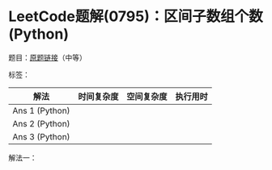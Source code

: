 # LeetCode题解(0795)：区间子数组个数(Python)

题目：[原题链接](https://leetcode-cn.com/problems/number-of-subarrays-with-bounded-maximum/)（中等）

标签：

| 解法           | 时间复杂度 | 空间复杂度 | 执行用时 |
| -------------- | ---------- | ---------- | -------- |
| Ans 1 (Python) |            |            |          |
| Ans 2 (Python) |            |            |          |
| Ans 3 (Python) |            |            |          |

解法一：

